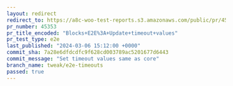 ```yaml
---
layout: redirect
redirect_to: https://a8c-woo-test-reports.s3.amazonaws.com/public/pr/45353/e2e/index.html
pr_number: 45353
pr_title_encoded: "Blocks+E2E%3A+Update+timeout+values"
pr_test_type: e2e
last_published: "2024-03-06 15:12:00 +0000"
commit_sha: 7a28e6dfdcdfc9f628cd003789ac5201677d6443
commit_message: "Set timeout values same as core"
branch_name: tweak/e2e-timeouts
passed: true
---
```

